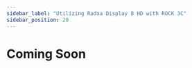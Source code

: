 ```yaml
---
sidebar_label: "Utilizing Radxa Display 8 HD with ROCK 3C"
sidebar_position: 20
---
```


# Coming Soon
